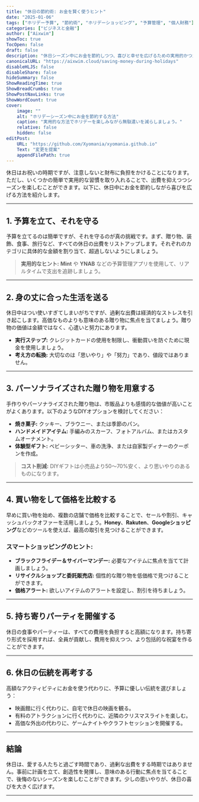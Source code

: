 ```yaml
---
title: "休日の節約術: お金を賢く使うヒント"
date: "2025-01-06"
tags: ["ホリデー予算", "節約術", "ホリデーショッピング", "予算管理", "個人財務"]
categories: ["ビジネスと金融"]
author: ["Aixwim"]
showToc: true
TocOpen: false
draft: false
description: "休日シーズン中にお金を節約しつつ、喜びと幸せを広げるための実用的かつ創造的なヒントを学びましょう。"
canonicalURL: "https://aixwim.cloud/saving-money-during-holidays"
disableHLJS: false
disableShare: false
hideSummary: false
ShowReadingTime: true
ShowBreadCrumbs: true
ShowPostNavLinks: true
ShowWordCount: true
cover:
    image: ""
    alt: "ホリデーシーズン中にお金を節約する方法"
    caption: "実用的な方法でホリデーを楽しみながら無駄遣いを減らしましょう。"
    relative: false
    hidden: false
editPost:
    URL: "https://github.com/Xyomania/xyomania.github.io"
    Text: "変更を提案"
    appendFilePath: true
---
```


休日はお祝いの時期ですが、注意しないと財布に負担をかけることになります。ただし、いくつかの簡単で実用的な習慣を取り入れることで、出費を抑えつつシーズンを楽しむことができます。以下に、休日中にお金を節約しながら喜びを広げる方法を紹介します。

---

## 1. **予算を立て、それを守る**

予算を立てるのは簡単ですが、それを守るのが真の挑戦です。まず、贈り物、装飾、食事、旅行など、すべての休日の出費をリストアップします。それぞれのカテゴリに具体的な金額を割り当て、超過しないようにしましょう。

> **実用的なヒント:** **Mint** や **YNAB** などの予算管理アプリを使用して、リアルタイムで支出を追跡しましょう。

---

## 2. **身の丈に合った生活を送る**

休日中はつい使いすぎてしまいがちですが、過剰な出費は経済的なストレスを引き起こします。高価なものよりも意味のある贈り物に焦点を当てましょう。贈り物の価値は金額ではなく、心遣いと努力にあります。

- **実行ステップ:** クレジットカードの使用を制限し、衝動買いを防ぐために現金を使用しましょう。
- **考え方の転換:** 大切なのは「思いやり」や「努力」であり、値段ではありません。

---

## 3. **パーソナライズされた贈り物を用意する**

手作りやパーソナライズされた贈り物は、市販品よりも感情的な価値が高いことがよくあります。以下のようなDIYオプションを検討してください：
- **焼き菓子:** クッキー、ブラウニー、または季節のパン。
- **ハンドメイドアイテム:** 手編みのスカーフ、フォトアルバム、またはカスタムオーナメント。
- **体験型ギフト:** ベビーシッター、車の洗浄、または自家製ディナーのクーポンを作成。

> **コスト削減:** DIYギフトは小売品より50～70%安く、より思いやりのあるものになります。

---

## 4. **買い物をして価格を比較する**

早めに買い物を始め、複数の店舗で価格を比較することで、セールや割引、キャッシュバックオファーを活用しましょう。**Honey**、**Rakuten**、**Googleショッピング**などのツールを使えば、最高の取引を見つけることができます。

### スマートショッピングのヒント:
- **ブラックフライデー＆サイバーマンデー:** 必要なアイテムに焦点を当てて計画しましょう。
- **リサイクルショップと委託販売店:** 個性的な贈り物を低価格で見つけることができます。
- **価格アラート:** 欲しいアイテムのアラートを設定し、割引を待ちましょう。

---

## 5. **持ち寄りパーティを開催する**

休日の食事やパーティーは、すべての費用を負担すると高額になります。持ち寄り形式を採用すれば、全員が貢献し、費用を抑えつつ、より包括的な祝宴を作ることができます。

---

## 6. **休日の伝統を再考する**

高額なアクティビティにお金を使う代わりに、予算に優しい伝統を選びましょう：
- 映画館に行く代わりに、自宅で休日の映画を観る。
- 有料のアトラクションに行く代わりに、近隣のクリスマスライトを楽しむ。
- 高価な外出の代わりに、ゲームナイトやクラフトセッションを開催する。

---

## 結論

休日は、愛する人たちと過ごす時間であり、過剰な出費をする時期ではありません。事前に計画を立て、創造性を発揮し、意味のある行動に焦点を当てることで、後悔のないシーズンを楽しむことができます。少しの思いやりが、休日の喜びを大きく広げます。

---
